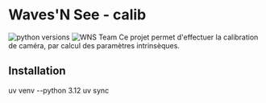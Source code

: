 # Waves'N See - calib
![python versions](https://img.shields.io/badge/python-3.9&nbsp;3.12-blue)
![WNS Team](https://img.shields.io/badge/made&nbsp;by-WNS&nbsp;Team-blue)
Ce projet permet d'effectuer la calibration de caméra, par calcul des paramètres intrinsèques.

## Installation
uv venv --python 3.12
uv sync